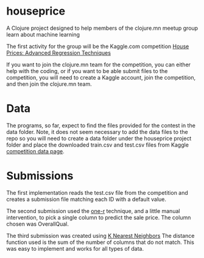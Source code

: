 # houseprice

A Clojure project designed to help members of the clojure.mn meetup group learn about machine learning

The first activity for the group will be the Kaggle.com competition
[House Prices: Advanced Regression Techniques](https://www.kaggle.com/c/house-prices-advanced-regression-techniques)

If you want to join the clojure.mn team for the competition, you can either help with the coding, or
if you want to be able submit files to the competition, you will need to create a Kaggle account,
join the competition, and then join the clojure.mn team.

Data
====
The programs, so far, expect to find the files provided for the contest in the data folder.  Note, it does
not seem necessary to add the data files to the repo so you will need to create a
data folder under the houseprice project folder and place the downloaded train.csv
and test.csv files from Kaggle [competition data page](https://www.kaggle.com/c/house-prices-advanced-regression-techniques/data).

Submissions
===========
The first implementation reads the test.csv file from the competition and creates a submission file
matching each ID with a default value.

The second submission used the [one-r](doc/one-r.md) technique, and a little manual intervention, to pick a single column
to predict the sale price.  The column chosen was OverallQual.  

The third submission was created using [K Nearest Neighbors](doc/knn.md)  The distance function used is the sum of the number of columns that do not match.  This was easy to implement and works for all types of data.
